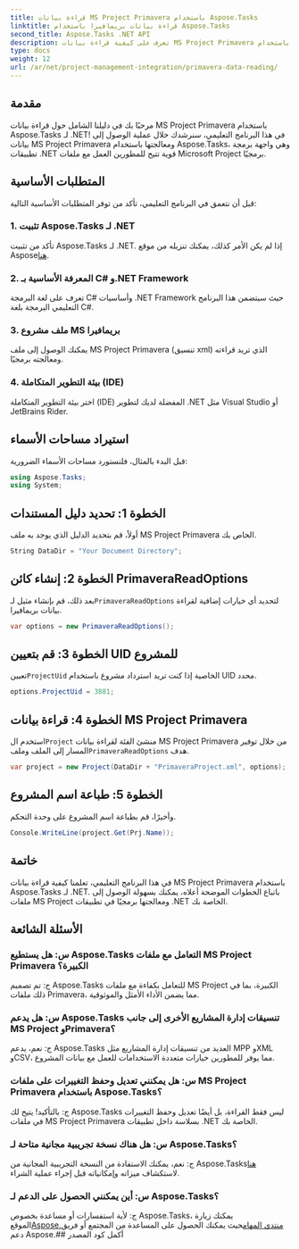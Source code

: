 ```yaml
---
title: قراءة بيانات MS Project Primavera باستخدام Aspose.Tasks
linktitle: قراءة بيانات بريمافيرا باستخدام Aspose.Tasks
second_title: Aspose.Tasks .NET API
description: تعرف على كيفية قراءة بيانات MS Project Primavera باستخدام Aspose.Tasks لـ .NET. دليل خطوة بخطوة مع أمثلة التعليمات البرمجية.
type: docs
weight: 12
url: /ar/net/project-management-integration/primavera-data-reading/
---
```

## مقدمة
مرحبًا بك في دليلنا الشامل حول قراءة بيانات MS Project Primavera باستخدام Aspose.Tasks لـ .NET! في هذا البرنامج التعليمي، سنرشدك خلال عملية الوصول إلى بيانات MS Project Primavera ومعالجتها باستخدام Aspose.Tasks، وهي واجهة برمجة تطبيقات .NET قوية تتيح للمطورين العمل مع ملفات Microsoft Project برمجيًا.
## المتطلبات الأساسية
قبل أن نتعمق في البرنامج التعليمي، تأكد من توفر المتطلبات الأساسية التالية:
### 1. تثبيت Aspose.Tasks لـ .NET
 تأكد من تثبيت Aspose.Tasks لـ .NET. إذا لم يكن الأمر كذلك، يمكنك تنزيله من موقع Aspose[هنا](https://releases.aspose.com/tasks/net/).
### 2. المعرفة الأساسية بـ C# و.NET Framework
تعرف على لغة البرمجة C# وأساسيات .NET Framework حيث سيتضمن هذا البرنامج التعليمي البرمجة بلغة C#.
### 3. ملف مشروع MS بريمافيرا
يمكنك الوصول إلى ملف MS Project Primavera (تنسيق xml) الذي تريد قراءته ومعالجته برمجيًا.
### 4. بيئة التطوير المتكاملة (IDE)
اختر بيئة التطوير المتكاملة (IDE) المفضلة لديك لتطوير .NET مثل Visual Studio أو JetBrains Rider.

## استيراد مساحات الأسماء
قبل البدء بالمثال، فلنستورد مساحات الأسماء الضرورية:
```csharp
using Aspose.Tasks;
using System;

```

## الخطوة 1: تحديد دليل المستندات
أولاً، قم بتحديد الدليل الذي يوجد به ملف MS Project Primavera الخاص بك.
```csharp
String DataDir = "Your Document Directory";
```
## الخطوة 2: إنشاء كائن PrimaveraReadOptions
 بعد ذلك، قم بإنشاء مثيل لـ`PrimaveraReadOptions` لتحديد أي خيارات إضافية لقراءة بيانات بريمافيرا.
```csharp
var options = new PrimaveraReadOptions();
```
## الخطوة 3: قم بتعيين UID للمشروع
 تعيين`ProjectUid` الخاصية إذا كنت تريد استرداد مشروع باستخدام UID محدد.
```csharp
options.ProjectUid = 3881;
```
## الخطوة 4: قراءة بيانات MS Project Primavera
 استخدم ال`Project` منشئ الفئة لقراءة بيانات MS Project Primavera من خلال توفير المسار إلى الملف وملف`PrimaveraReadOptions` هدف.
```csharp
var project = new Project(DataDir + "PrimaveraProject.xml", options);
```
## الخطوة 5: طباعة اسم المشروع
وأخيرًا، قم بطباعة اسم المشروع على وحدة التحكم.
```csharp
Console.WriteLine(project.Get(Prj.Name));
```

## خاتمة
في هذا البرنامج التعليمي، تعلمنا كيفية قراءة بيانات MS Project Primavera باستخدام Aspose.Tasks لـ .NET. باتباع الخطوات الموضحة أعلاه، يمكنك بسهولة الوصول إلى ملفات MS Project ومعالجتها برمجيًا في تطبيقات .NET الخاصة بك.
## الأسئلة الشائعة
### س: هل يستطيع Aspose.Tasks التعامل مع ملفات MS Project Primavera الكبيرة؟
ج: تم تصميم Aspose.Tasks للتعامل بكفاءة مع ملفات MS Project الكبيرة، بما في ذلك ملفات Primavera، مما يضمن الأداء الأمثل والموثوقية.
### س: هل يدعم Aspose.Tasks تنسيقات إدارة المشاريع الأخرى إلى جانب MS Project وPrimavera؟
ج: نعم، يدعم Aspose.Tasks العديد من تنسيقات إدارة المشاريع مثل MPP وXML وCSV، مما يوفر للمطورين خيارات متعددة الاستخدامات للعمل مع بيانات المشروع.
### س: هل يمكنني تعديل وحفظ التغييرات على ملفات MS Project Primavera باستخدام Aspose.Tasks؟
ج: بالتأكيد! يتيح لك Aspose.Tasks ليس فقط القراءة، بل أيضًا تعديل وحفظ التغييرات في ملفات MS Project Primavera بسلاسة داخل تطبيقات .NET الخاصة بك.
### س: هل هناك نسخة تجريبية مجانية متاحة لـ Aspose.Tasks؟
 ج: نعم، يمكنك الاستفادة من النسخة التجريبية المجانية من Aspose.Tasks[هنا](https://releases.aspose.com/) لاستكشاف ميزاته وإمكانياته قبل إجراء عملية الشراء.
### س: أين يمكنني الحصول على الدعم لـ Aspose.Tasks؟
 ج: لأية استفسارات أو مساعدة بخصوص Aspose.Tasks، يمكنك زيارة الموقع[Aspose.منتدى المهام](https://forum.aspose.com/c/tasks/15)حيث يمكنك الحصول على المساعدة من المجتمع أو فريق دعم Aspose.## أكمل كود المصدر